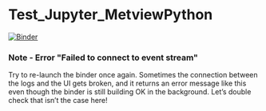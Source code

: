 # Test_Jupyter_MetviewPython

[![Binder](https://mybinder.org/badge_logo.svg)](https://mybinder.org/v2/gh/iainrussell/Test_Jupyter_MetviewPython/master)  


### Note - Error "Failed to connect to event stream"
Try to re-launch the binder once again. Sometimes the connection between the logs and the UI gets broken, and it returns an error message like this even though the binder is still building OK in the background. Let’s double check that isn’t the case here!
